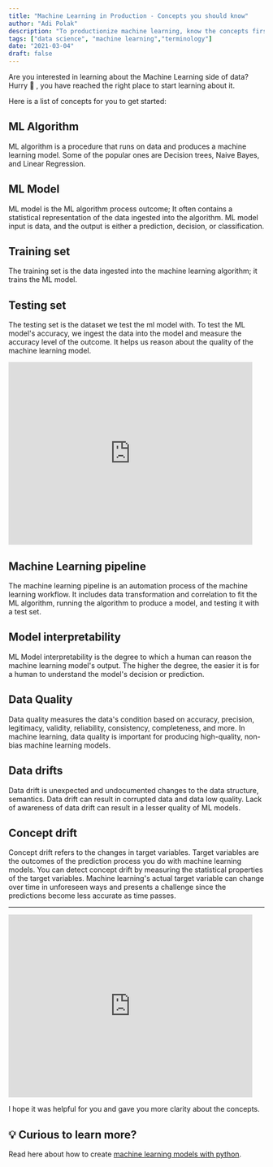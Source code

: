 ```yaml
---
title: "Machine Learning in Production - Concepts you should know"
author: "Adi Polak"
description: "To productionize machine learning, know the concepts first"
tags: ["data science", "machine learning","terminology"]
date: "2021-03-04"
draft: false
---
```




Are you interested in learning about the Machine Learning side of data? Hurry 🎉 , you have reached the right place to start learning about it.

Here is a list of concepts for you to get started:

## ML Algorithm 
ML algorithm is a procedure that runs on data and produces a machine learning model. Some of the popular ones are Decision trees, Naive Bayes, and Linear Regression.

## ML Model
ML model is the ML algorithm process outcome; It often contains a statistical representation of the data ingested into the algorithm. ML model input is data, and the output is either a prediction, decision, or classification.

## Training set
The training set is the data ingested into the machine learning algorithm; it trains the ML model. 

## Testing set
The testing set is the dataset we test the ml model with. To test the ML model's accuracy, we ingest the data into the model and measure the accuracy level of the outcome. It helps us reason about the quality of the machine learning model.


<iframe src="https://giphy.com/embed/HUplkVCPY7jTW" width="480" height="360" frameBorder="0" class="responsive" allowFullScreen></iframe>



## Machine Learning pipeline
The machine learning pipeline is an automation process of the machine learning workflow. It includes data transformation and correlation to fit the ML algorithm, running the algorithm to produce a model, and testing it with a test set.

## Model interpretability
ML Model interpretability is the degree to which a human can reason the machine learning model's output. The higher the degree, the easier it is for a human to understand the model's decision or prediction.

## Data Quality
Data quality measures the data's condition based on accuracy, precision, legitimacy, validity, reliability, consistency, completeness, and more. In machine learning, data quality is important for producing high-quality, non-bias machine learning models.

## Data drifts 
Data drift is unexpected and undocumented changes to the data structure, semantics. Data drift can result in corrupted data and data low quality. Lack of awareness of data drift can result in a lesser quality of ML models.

## Concept drift
Concept drift refers to the changes in target variables.
Target variables are the outcomes of the prediction process you do with machine learning models.
You can detect concept drift by measuring the statistical properties of the target variables.
Machine learning's actual target variable can change over time in unforeseen ways and presents a challenge since the predictions become less accurate as time passes.

------------------------------------


<iframe src="https://giphy.com/embed/EXFAJtutz5Ig8" width="480" height="360" frameBorder="0" class="responsive" allowFullScreen></iframe>


I hope it was helpful for you and gave you more clarity about the concepts.

## 💡 Curious to learn more?

Read here about how to create [machine learning models with python](https://docs.microsoft.com/en-us/learn/paths/create-machine-learn-models/?WT.mc_id=social-00000-adpolak).
